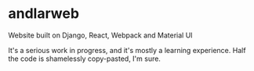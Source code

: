 # andlarweb
Website built on Django, React, Webpack and Material UI

It's a serious work in progress, and it's mostly a learning experience. Half the code is shamelessly copy-pasted, I'm sure.
